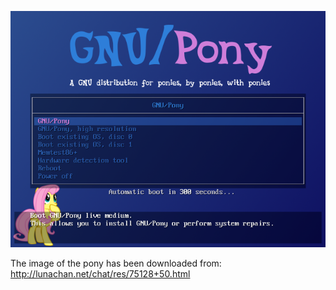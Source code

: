 ![Preview](https://github.com/GNU-Pony/artwork/blob/master/SYSLINUX/vesamenu/4:3/fluttershy+hoof/preview.png)

The image of the pony has been downloaded from:
    http://lunachan.net/chat/res/75128+50.html
